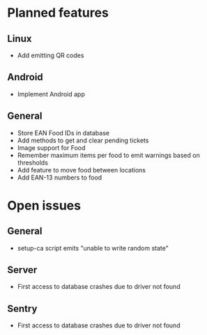 # Planned features

## Linux
* Add emitting QR codes 

## Android
* Implement Android app

## General
* Store EAN Food IDs in database
* Add methods to get and clear pending tickets
* Image support for Food
* Remember maximum items per food to emit warnings based on thresholds
* Add feature to move food between locations
* Add EAN-13 numbers to food

# Open issues 

## General
* setup-ca script emits "unable to write random state"

## Server
* First access to database crashes due to driver not found

## Sentry
* First access to database crashes due to driver not found
